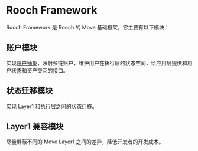 # Rooch Framework

Rooch Framework 是 Rooch 的 Move 基础框架，它主要有以下模块：

## 账户模块

实现[账户抽象](./02-account-abstraction.md)，映射多链账户，维护用户在执行层的状态空间，给应用层提供和用户状态和资产交互的接口。

## 状态迁移模块

实现 Layer1 和执行层之间的[状态迁移](../06-state-scaling.md)。

## Layer1 兼容模块

尽量屏蔽不同的 Move Layer1 之间的差异，降低开发者的开发成本。